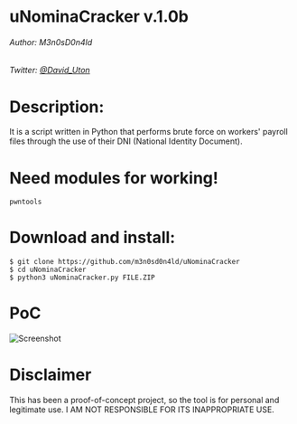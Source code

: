 # uNominaCracker v.1.0b

###### Author: M3n0sD0n4ld
###### Twitter: [@David_Uton](https://twitter.com/David_Uton)

# Description:

It is a script written in Python that performs brute force on workers' payroll files through the use of their DNI (National Identity Document). 

# Need modules for working!
```
pwntools
```

# Download and install:
```
$ git clone https://github.com/m3n0sd0n4ld/uNominaCracker
$ cd uNominaCracker
$ python3 uNominaCracker.py FILE.ZIP
```

# PoC
![Screenshot](https://github.com/m3n0sd0n4ld/uNominaCracker/blob/main/PoC.png)

# Disclaimer
This has been a proof-of-concept project, so the tool is for personal and legitimate use. I AM NOT RESPONSIBLE FOR ITS INAPPROPRIATE USE.
